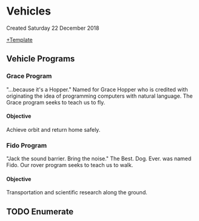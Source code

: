# Vehicles
Created Saturday 22 December 2018

[+Template](./v/Template.markdown)

Vehicle Programs
----------------

### Grace Program
"...because it's a Hopper." Named for Grace Hopper who is credited with originating the idea of programming computers with natural language. The Grace program seeks to teach us to fly.

#### Objective
Achieve orbit and return home safely.

### Fido Program
"Jack the sound barrier. Bring the noise." The Best. Dog. Ever. was named Fido. Our rover program seeks to teach us to walk.

#### Objective
Transportation and scientific research along the ground.

TODO Enumerate
--------------

